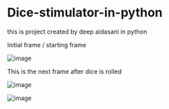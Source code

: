 # Dice-stimulator-in-python
this is project created by deep aidasani in python


Initial frame / starting frame 


![image](https://user-images.githubusercontent.com/120250413/206850511-5ed75244-f593-43ed-a81e-11c0a2d5e82e.png)


This is the next frame after dice is rolled


![image](https://user-images.githubusercontent.com/120250413/206850754-109a4785-520b-4b4d-9d19-61c3ba4c5fec.png)



![image](https://user-images.githubusercontent.com/120250413/206850780-849d87c0-1ec7-401e-a31d-1f12d91675c2.png)
